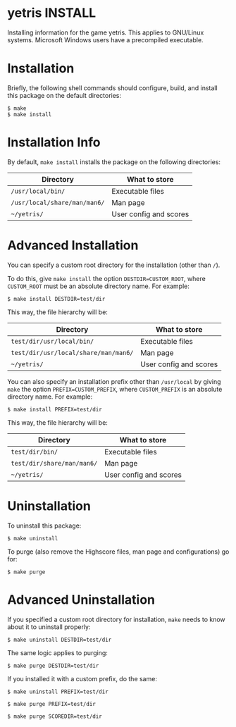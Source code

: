 # yetris INSTALL

Installing information for the game yetris.
This applies to GNU/Linux systems.
Microsoft Windows users have a precompiled executable.


# Installation

Briefly, the following shell commands should configure,
build, and install this package on the default directories:

    $ make
    $ make install

# Installation Info

By default, `make install` installs the package on the following
directories:

| Directory                    | What to store            |
| ---------------------------- | -------------------------|
| `/usr/local/bin/`            | Executable files         |
| `/usr/local/share/man/man6/` | Man page                 |
| `~/yetris/`                  | User config and scores   |

# Advanced Installation

You can specify a custom root directory for the installation
(other than `/`).

To do this, give `make install` the option `DESTDIR=CUSTOM_ROOT`,
where `CUSTOM_ROOT` must be an absolute directory name.
For example:

    $ make install DESTDIR=test/dir

This way, the file hierarchy will be:

| Directory                            | What to store            |
| ------------------------------------ | -------------------------|
| `test/dir/usr/local/bin/`            | Executable files         |
| `test/dir/usr/local/share/man/man6/` | Man page                 |
| `~/yetris/`                          | User config and scores   |

You can also specify an installation prefix other than `/usr/local`
by giving `make` the option `PREFIX=CUSTOM_PREFIX`, where
`CUSTOM_PREFIX` is an absolute directory name.
For example:

    $ make install PREFIX=test/dir

This way, the file hierarchy will be:

| Directory                  | What to store            |
| -------------------------- | -------------------------|
| `test/dir/bin/`            | Executable files         |
| `test/dir/share/man/man6/` | Man page                 |
| `~/yetris/`                | User config and scores   |

# Uninstallation

To uninstall this package:

    $ make uninstall

To purge (also remove the Highscore files, man page and
configurations) go for:

    $ make purge

# Advanced Uninstallation

If you specified a custom root directory for installation,
`make` needs to know about it to uninstall properly:

    $ make uninstall DESTDIR=test/dir

The same logic applies to purging:

    $ make purge DESTDIR=test/dir

If you installed it with a custom prefix, do the same:

    $ make uninstall PREFIX=test/dir

    $ make purge PREFIX=test/dir

    $ make purge SCOREDIR=test/dir

